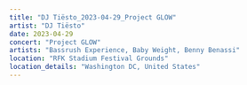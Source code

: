 ```yaml
---
title: "DJ Tiësto_2023-04-29_Project GLOW"
artist: "DJ Tiësto"
date: 2023-04-29
concert: "Project GLOW"
artists: "Bassrush Experience, Baby Weight, Benny Benassi"
location: "RFK Stadium Festival Grounds"
location_details: "Washington DC, United States"
---
```

